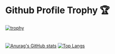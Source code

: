 # Github Profile Trophy 🏆
[![trophy](https://github-profile-trophy.vercel.app/?username=code09128&theme=alduin)](https://github.com/code09128/github-profile-trophy)

# 
[![Anurag's GitHub stats](https://github-readme-stats.vercel.app/api?username=code09128&show_icons=true&theme=radical)](https://github.com/code09128/github-readme-stats) [![Top Langs](https://github-readme-stats.vercel.app/api/top-langs/?username=code09128&layout=compact)](https://github-readme-stats.vercel.app/api/top-langs/?username=code09128&layout=compact)

